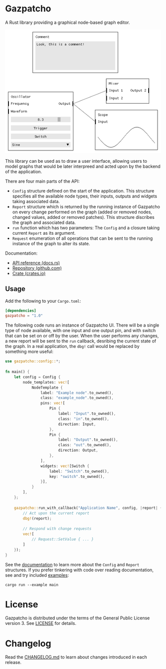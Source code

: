 # Gazpatcho

A Rust library providing a graphical node-based graph editor.

<p align="center">
  <img src="examples/main.png" alt="Example" />
</p>

This library can be used as to draw a user interface, allowing users to model
graphs that would be later interpreed and acted upon by the backend of the
application.

There are four main parts of the API:

* `Config` structure defined on the start of the application. This structure
  specifies all the available node types, their inputs, outputs and widgets
  taking associated data.
* `Report` structure which is returned by the running instance of Gazpatcho on
  every change performed on the graph (added or removed nodes, changed values,
  added or removed patches). This structure discribes the graph and associated
  data.
* `run` function which has two parameters: The `Config` and a closure taking
  current `Report` as its argument.
* `Request` enumeration of all operations that can be sent to the running
  instance of the graph to alter its state.

Documentation:

* [API reference (docs.rs)](https://docs.rs/gazpatcho)
* [Repository (github.com)](https://github.com/zlosynth/gazpatcho)
* [Crate (crates.io)](https://crates.io/crates/gazpatcho)

## Usage

Add the following to your `Cargo.toml`:

``` toml
[dependencies]
gazpatcho = "1.0"
```

The following code runs an instance of Gazpatcho UI. There will be a single type
of node available, with one input and one output pin, and with switch that can
be set on or off by the user. When the user performs any changes, a new report
will be sent to the `run` callback, desribing the current state of the graph. In
a real application, the `dbg!` call would be replaced by something more useful:

``` rust
use gazpatcho::config::*;

fn main() {
    let config = Config {
        node_templates: vec![
            NodeTemplate {
                label: "Example node".to_owned(),
                class: "example_node".to_owned(),
                pins: vec![
                    Pin {
                        label: "Input".to_owned(),
                        class: "in".to_owned(),
                        direction: Input,
                    },
                    Pin {
                        label: "Output".to_owned(),
                        class: "out".to_owned(),
                        direction: Output,
                    },
                ],
                widgets: vec![Switch {
                    label: "Switch".to_owned(),
                    key: "switch".to_owned(),
                }],
            }
        ],
    };

    gazpatcho::run_with_callback("Application Name", config, |report| {
        // Act upon the current report
        dbg!(report);

        // Respond with change requests
        vec![
            // Request::SetValue { ... }
        ]
    });
}
```

See the [documentation](https://docs.rs/gazpatcho) to learn more about the
`Config` and `Report` structures. If you prefer tinkering with code over reading
documentation, see and try included [examples](examples/):

``` shell
cargo run --example main
```

# License

Gazpatcho is distributed under the terms of the General Public License
version 3. See [LICENSE](LICENSE) for details.

# Changelog

Read the [CHANGELOG.md](CHANGELOG.md) to learn about changes introduced in each
release.
